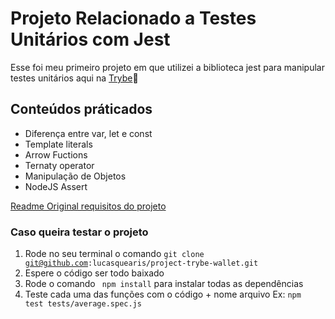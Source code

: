 # Projeto Relacionado a Testes Unitários com Jest

Esse foi meu primeiro projeto em que utilizei a biblioteca jest para manipular testes unitários aqui na [Trybe](https://www.betrybe.com/):rocket:

## Conteúdos práticados

- Diferença entre var, let e const
- Template literals
- Arrow Fuctions
- Ternaty operator
- Manipulação de Objetos
- NodeJS Assert

[Readme Original requisitos do projeto]()

### Caso queira testar o projeto

1. Rode no seu terminal o comando <code>git clone git@github.com:lucasquearis/project-trybe-wallet.git</code>
3. Espere o código ser todo baixado
2. Rode o comando <code> npm install</code> para instalar todas as dependências
4. Teste cada uma das funções com o código + nome arquivo Ex: <code>npm test tests/average.spec.js</code>
